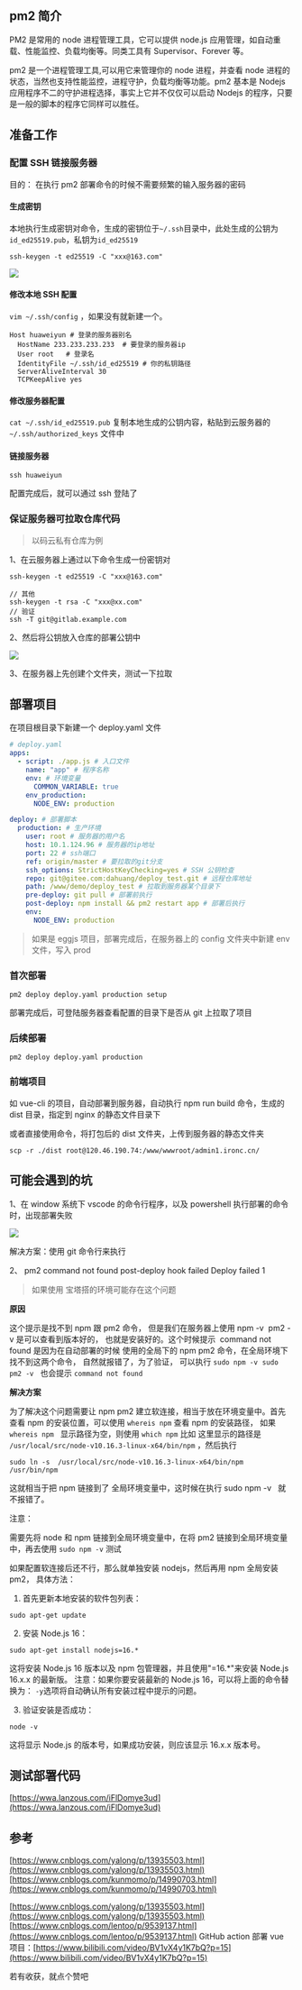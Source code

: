 ## pm2 简介

PM2 是常用的 node 进程管理工具，它可以提供 node.js 应用管理，如自动重载、性能监控、负载均衡等。同类工具有 Supervisor、Forever 等。

pm2 是一个进程管理工具,可以用它来管理你的 node 进程，并查看 node 进程的状态，当然也支持性能监控，进程守护，负载均衡等功能。pm2 基本是 Nodejs 应用程序不二的守护进程选择，事实上它并不仅仅可以启动 Nodejs 的程序，只要是一般的脚本的程序它同样可以胜任。

## 准备工作

### 配置 SSH 链接服务器

目的： 在执行 pm2 部署命令的时候不需要频繁的输入服务器的密码

#### 生成密钥

本地执行生成密钥对命令，生成的密钥位于`~/.ssh`目录中，此处生成的公钥为`id_ed25519.pub`，私钥为`id_ed25519`

```
ssh-keygen -t ed25519 -C "xxx@163.com"
```

![](https://qn.huat.xyz/mac/20230503095440.png#id=AQ8cQ&originHeight=712&originWidth=1104&originalType=binary&ratio=1&rotation=0&showTitle=false&status=done&style=none&title=)

#### 修改本地 SSH 配置

`vim ~/.ssh/config` ，如果没有就新建一个。

```
Host huaweiyun # 登录的服务器别名
  HostName 233.233.233.233  # 要登录的服务器ip
  User root   # 登录名
  IdentityFile ~/.ssh/id_ed25519 # 你的私钥路径
  ServerAliveInterval 30
  TCPKeepAlive yes
```

#### 修改服务器配置

`cat ~/.ssh/id_ed25519.pub` 复制本地生成的公钥内容，粘贴到云服务器的 `~/.ssh/authorized_keys` 文件中

#### 链接服务器

```
ssh huaweiyun
```

配置完成后，就可以通过 ssh 登陆了

### 保证服务器可拉取仓库代码

> 以码云私有仓库为例

1、在云服务器上通过以下命令生成一份密钥对

```
ssh-keygen -t ed25519 -C "xxx@163.com"

// 其他
ssh-keygen -t rsa -C "xxx@xx.com"
// 验证
ssh -T git@gitlab.example.com
```

2、然后将公钥放入仓库的部署公钥中

![](https://qn.huat.xyz/mac/20230503100503.png#id=GmwvX&originHeight=1232&originWidth=2578&originalType=binary&ratio=1&rotation=0&showTitle=false&status=done&style=none&title=)

3、在服务器上先创建个文件夹，测试一下拉取

## 部署项目

在项目根目录下新建一个 deploy.yaml 文件

```yaml
# deploy.yaml
apps:
  - script: ./app.js # 入口文件
    name: "app" # 程序名称
    env: # 环境变量
      COMMON_VARIABLE: true
    env_production:
      NODE_ENV: production

deploy: # 部署脚本
  production: # 生产环境
    user: root # 服务器的用户名
    host: 10.1.124.96 # 服务器的ip地址
    port: 22 # ssh端口
    ref: origin/master # 要拉取的git分支
    ssh_options: StrictHostKeyChecking=yes # SSH 公钥检查
    repo: git@gitee.com:dahuang/deploy_test.git # 远程仓库地址
    path: /www/demo/deploy_test # 拉取到服务器某个目录下
    pre-deploy: git pull # 部署前执行
    post-deploy: npm install && pm2 restart app # 部署后执行
    env:
      NODE_ENV: production
```

> 如果是 eggjs 项目，部署完成后，在服务器上的 config 文件夹中新建 env 文件，写入 prod

### 首次部署

```
pm2 deploy deploy.yaml production setup
```

部署完成后，可登陆服务器查看配置的目录下是否从 git 上拉取了项目

### 后续部署

```
pm2 deploy deploy.yaml production
```

### 前端项目

如 vue-cli 的项目，自动部署到服务器，自动执行 npm run build 命令，生成的 dist 目录，指定到 nginx 的静态文件目录下

或者直接使用命令，将打包后的 dist 文件夹，上传到服务器的静态文件夹

```
scp -r ./dist root@120.46.190.74:/www/wwwroot/admin1.ironc.cn/
```

## 可能会遇到的坑

1、在 window 系统下 vscode 的命令行程序，以及 powershell 执行部署的命令时，出现部署失败

![](https://qn.huat.xyz/mac/20230503101235.png#id=kpant&originHeight=101&originWidth=447&originalType=binary&ratio=1&rotation=0&showTitle=false&status=done&style=none&title=)

解决方案：使用 git 命令行来执行

2、 pm2 command not found post-deploy hook failed Deploy failed 1

> 如果使用 宝塔搭的环境可能存在这个问题

**原因**

这个提示是找不到 npm 跟 pm2 命令， 但是我们在服务器上使用 npm -v  pm2 -v 是可以查看到版本好的， 也就是安装好的。这个时候提示  command not found 是因为在自动部署的时候 使用的全局下的 npm pm2 命令，在全局环境下 找不到这两个命令， 自然就报错了，为了验证， 可以执行 `sudo npm -v`  `sudo pm2 -v`   也会提示 `command not found`

**解决方案**

为了解决这个问题需要让 npm pm2 建立软连接，相当于放在环境变量中。首先查看 npm 的安装位置，可以使用 `whereis npm` 查看 npm 的安装路径， 如果 `whereis npm`   显示路径为空，则使用 `which npm` 比如 这里显示的路径是 `/usr/local/src/node-v10.16.3-linux-x64/bin/npm` ，然后执行

```
sudo ln -s  /usr/local/src/node-v10.16.3-linux-x64/bin/npm  /usr/bin/npm
```

这就相当于把 npm 链接到了 全局环境变量中，这时候在执行 sudo npm -v   就不报错了。

注意：

需要先将 node 和 npm 链接到全局环境变量中，在将 pm2 链接到全局环境变量中，再去使用 `sudo npm -v` 测试

如果配置软连接后还不行，那么就单独安装 nodejs，然后再用 npm 全局安装 pm2， 具体方法：

1.  首先更新本地安装的软件包列表：

```
sudo apt-get update
```

2.  安装 Node.js 16：

```
sudo apt-get install nodejs=16.*
```

这将安装 Node.js 16 版本以及 npm 包管理器，并且使用"=16.\*"来安装 Node.js 16.x.x 的最新版。
注意：如果你要安装最新的 Node.js 16，可以将上面的命令替换为：
`-y`选项将自动确认所有安装过程中提示的问题。

3.  验证安装是否成功：

```
node -v
```

这将显示 Node.js 的版本号，如果成功安装，则应该显示 16.x.x 版本号。

## 测试部署代码

[https://wwa.lanzous.com/iFlDomye3ud](https://wwa.lanzous.com/iFlDomye3ud)

## 参考

[https://www.cnblogs.com/yalong/p/13935503.html](https://www.cnblogs.com/yalong/p/13935503.html)
[https://www.cnblogs.com/kunmomo/p/14990703.html](https://www.cnblogs.com/kunmomo/p/14990703.html)

[https://www.cnblogs.com/yalong/p/13935503.html](https://www.cnblogs.com/yalong/p/13935503.html)
[https://www.cnblogs.com/lentoo/p/9539137.html](https://www.cnblogs.com/lentoo/p/9539137.html)
GitHub action 部署 vue 项目：[https://www.bilibili.com/video/BV1vX4y1K7bQ?p=15](https://www.bilibili.com/video/BV1vX4y1K7bQ?p=15)

若有收获，就点个赞吧

